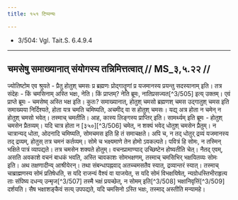 ```yaml
---
title: १५१ टिप्पन्यः

---
```

- 3/504: Vgl. Tait.S. 6.4.9.4

____________________________________________


## चमसेषु समाख्यानात् संयोगस्य तन्निमित्तत्वात् // MS_३,५.२२ //

ज्योतिष्टोम एव श्रुयते - प्रैतु होतुश् चमसः प्र ब्रह्मणः प्रोद्गातॄणां प्र यजमानस्य प्रयन्तु सदस्यानाम् इति। तत्र संदेहः - किं चमसिनाम् अस्ति भक्षः, नेति। किं प्राप्तम्? नेति ब्रूमः, नातिप्रसज्यत[^3/505] इत्य् उक्तम्।
एवं प्राप्ते ब्रूमः - चमसेष्व् अस्ति भक्ष इति। कुतः? समाख्यानात्, होतुश् चमसो ब्रह्मणश् चमस उद्गातुश् चमस इति समाख्यया निर्दिश्यते, होता यत्र चमति चमिष्यति, अचमीद् वा स होतुश् चमसः। यद्य् अत्र होता न चमेन् न होतुश् चमसो भवेत्। तस्माच् चमतीति।
आह, कास्य लिङ्गस्य प्राप्तिर् इति। सामर्थ्यम् इति ब्रूमः - होतुश् चमसेन प्रैतव्यम्। यदि चात्र होता न [३५०][^3/506] चमेत्, न शक्यं भवेद् धोतुश् चमसेन प्रैतुम्। न चात्रान्यद् धोता, ओदनादि चमिष्यति, सोमचमस इति हि तं समाचक्षते। अपि च, न तद् धोतुर् द्रव्यं यजमानस्य तद् द्रव्यम्, होतुस् तत्र चमनं कर्तव्यम्। सोमे च भक्ष्यमाणे तेन होमो ऽवकल्पते। पवित्रं हि सोमः, न तस्मिन् भक्षिते पात्रं व्यापद्यते। तत्र चमसेन शक्यते होतुम्। वचनप्रामाण्याद् उच्छिष्टेन होष्यतीति चेत्। नैतद् एवम्, असति अवकाशे वचनं बाधकं भवति, अस्ति चावकाशः सोमभक्षणम्, तस्माच् चमसिभिर् भक्षयितव्यः सोमः इति।
अथ तक्षणादीन्य् आश्रीयेरन्। तथा संबन्धापह्नवाद् अतच्चमसतैव स्यात्, द्रव्यान्तरं स्यात्। तस्माच् चाब्राह्मणस्य सोमं प्रतिषेधति, स यदि राजन्यं वैश्यं वा याजयेत्, स यदि सोमं विभक्षयिषेत्, न्यग्रोधस्तिभीराहृत्य ताः संपिष्य दधन्य् उन्मृज[^3/507] तस्मै भक्षं प्रयच्छेत्, न सोमम् इति[^3/508] भक्षानिवृत्तिं[^3/509] दर्शयति। सैष भक्षाशङ्कैवं सत्य् उपपद्यते, यदि चमसिनो ऽस्ति भक्षः, तस्माद् अस्तीति मन्यामहे।

